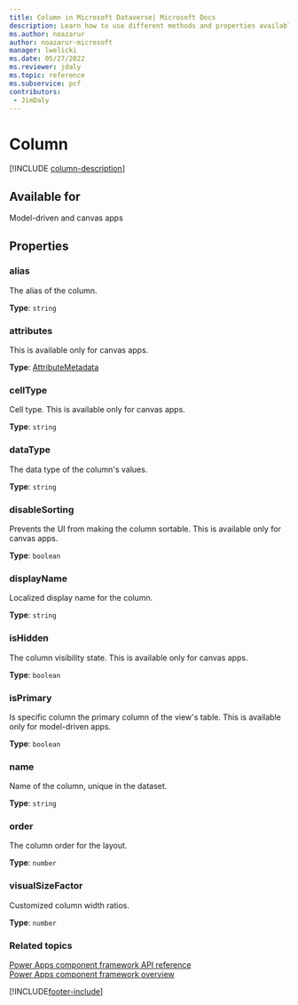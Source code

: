 ```yaml
---
title: Column in Microsoft Dataverse| Microsoft Docs
description: Learn how to use different methods and properties available for column in Power Apps component framework.
ms.author: noazarur
author: noazarur-microsoft
manager: lwelicki
ms.date: 05/27/2022
ms.reviewer: jdaly
ms.topic: reference
ms.subservice: pcf
contributors:
 - JimDaly
---
```


# Column

[!INCLUDE [column-description](includes/column-description.md)]

## Available for

Model-driven and canvas apps

## Properties

### alias

The alias of the column.

**Type**: `string`

### attributes

This is available only for canvas apps.

**Type**: [AttributeMetadata](attributemetadata.md)

### cellType

Cell type. This is available only for canvas apps.

**Type**: `string`

### dataType

The data type of the column's values.

**Type**: `string`

### disableSorting

Prevents the UI from making the column sortable. This is available only for canvas apps.

**Type**: `boolean`<br />

### displayName

Localized display name for the column.

**Type**: `string`

### isHidden

The column visibility state. This is available only for canvas apps.

**Type**: `boolean`<br />

### isPrimary

Is specific column the primary column of the view's table. This is available only for model-driven apps.

**Type**: `boolean`<br />

### name

Name of the column, unique in the dataset.

**Type**: `string`

### order

The column order for the layout.

**Type**: `number`

### visualSizeFactor

Customized column width ratios.

**Type**: `number`

### Related topics

[Power Apps component framework API reference](../reference/index.md)<br/>
[Power Apps component framework overview](../overview.md)

[!INCLUDE[footer-include](../../../includes/footer-banner.md)]
